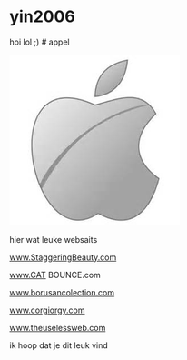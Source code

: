 # yin2006
hoi
 lol
 ;) # appel

![appel](appel.jpg)

hier wat leuke websaits

www.StaggeringBeauty.com

www.CAT BOUNCE.com

www.borusancolection.com

www.corgiorgy.com

www.theuselessweb.com

ik hoop dat je dit leuk vind 


